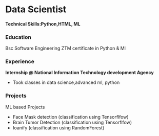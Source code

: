 # Data Scientist
#### Technical Skills:Python,HTML, ML 
### Education
Bsc Software Engineering
ZTM certificate in Python & Ml

### Experience
**Internship @ National Information Technology development Agency**
- Took classes in data science,advanced ml, python 

### Projects
ML based Projects
- Face Mask detection (classification using Tensorflfow)
- Brain Tumor Detection (classification using Tensorflfow)
- loanify (classification using RandomForest)
